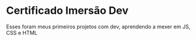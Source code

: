 # Certificado Imersão Dev


Esses foram meus primeiros projetos com dev, aprendendo a mexer em JS, CSS e HTML
